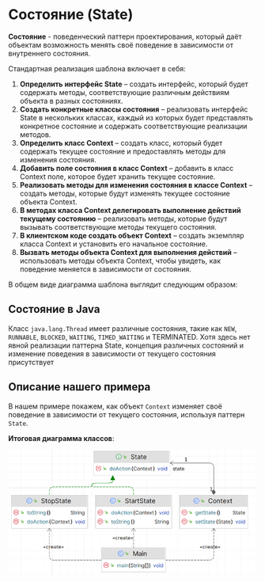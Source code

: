 # Состояние (State)

**Состояние** - поведенческий паттерн проектирования, который даёт объектам возможность менять своё поведение в
зависимости от внутреннего состояния.

Стандартная реализация шаблона включает в себя:

1. **Определить интерфейс State** – создать интерфейс, который будет содержать методы, соответствующие различным
   действиям объекта в разных состояниях.
2. **Создать конкретные классы состояния** – реализовать интерфейс State в нескольких классах, каждый из которых будет
   представлять конкретное состояние и содержать соответствующие реализации методов.
3. **Определить класс Context** – создать класс, который будет содержать текущее состояние и предоставлять методы для
   изменения состояния.
4. **Добавить поле состояния в класс Context** – добавить в класс Context поле, которое будет хранить текущее состояние.
5. **Реализовать методы для изменения состояния в классе Context** – создать методы, которые будут изменять текущее
   состояние объекта Context.
6. **В методах класса Context делегировать выполнение действий текущему состоянию** – реализовать методы, которые будут
   вызывать соответствующие методы текущего состояния.
7. **В клиентском коде создать объект Context** – создать экземпляр класса Context и установить его начальное состояние.
8. **Вызвать методы объекта Context для выполнения действий** – использовать методы объекта Context, чтобы увидеть, как
   поведение меняется в зависимости от состояния.

В общем виде диаграмма шаблона выглядит следующим образом:

## Состояние в Java

Класс `java.lang.Thread` имеет различные состояния, такие как `NEW`, `RUNNABLE`, `BLOCKED`, `WAITING`, `TIMED_WAITING` и
TERMINATED. Хотя здесь нет явной реализации паттерна State, концепция различных состояний и изменение поведения в
зависимости от текущего состояния присутствует

## Описание нашего примера

В нашем примере покажем, как объект `Context` изменяет своё поведение в зависимости от текущего состояния, используя
паттерн `State`.

**Итоговая диаграмма классов**:

![classes.png](images/classes.png)